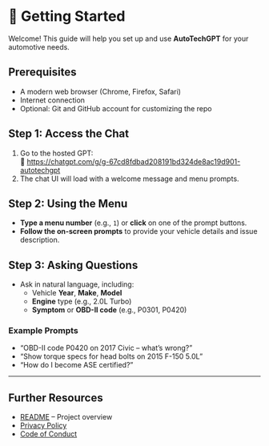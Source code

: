 # 🚀 Getting Started

Welcome! This guide will help you set up and use **AutoTechGPT** for your automotive needs.

## Prerequisites

- A modern web browser (Chrome, Firefox, Safari)
- Internet connection
- Optional: Git and GitHub account for customizing the repo

## Step 1: Access the Chat

1. Go to the hosted GPT:  
   🔗 https://chatgpt.com/g/g-67cd8fdbad208191bd324de8ac19d901-autotechgpt  
2. The chat UI will load with a welcome message and menu prompts.

## Step 2: Using the Menu

- **Type a menu number** (e.g., `1`) or **click** on one of the prompt buttons.
- **Follow the on-screen prompts** to provide your vehicle details and issue description.

## Step 3: Asking Questions

- Ask in natural language, including:
  - Vehicle **Year**, **Make**, **Model**
  - **Engine** type (e.g., 2.0L Turbo)
  - **Symptom** or **OBD-II code** (e.g., P0301, P0420)

### Example Prompts

- “OBD-II code P0420 on 2017 Civic – what’s wrong?”  
- “Show torque specs for head bolts on 2015 F-150 5.0L”  
- “How do I become ASE certified?”  

---

## Further Resources

- [README](../README.md) – Project overview  
- [Privacy Policy](../PRIVACY_POLICY.md)  
- [Code of Conduct](../CODE_OF_CONDUCT.md)
